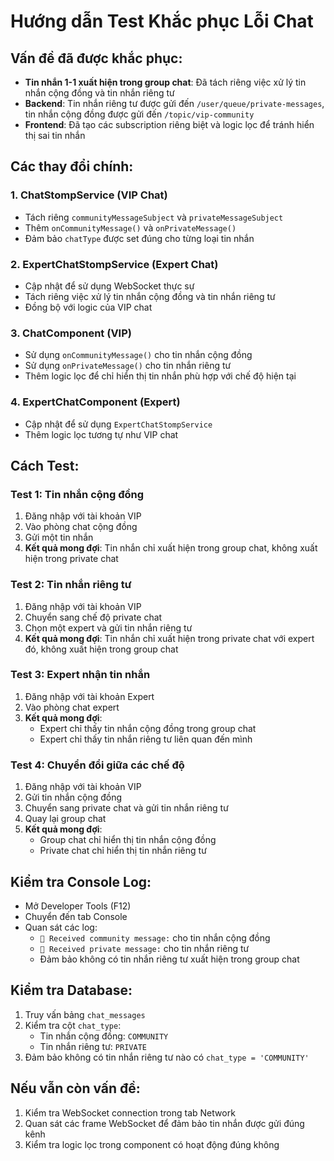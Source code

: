 # Hướng dẫn Test Khắc phục Lỗi Chat

## Vấn đề đã được khắc phục:
- **Tin nhắn 1-1 xuất hiện trong group chat**: Đã tách riêng việc xử lý tin nhắn cộng đồng và tin nhắn riêng tư
- **Backend**: Tin nhắn riêng tư được gửi đến `/user/queue/private-messages`, tin nhắn cộng đồng được gửi đến `/topic/vip-community`
- **Frontend**: Đã tạo các subscription riêng biệt và logic lọc để tránh hiển thị sai tin nhắn

## Các thay đổi chính:

### 1. ChatStompService (VIP Chat)
- Tách riêng `communityMessageSubject` và `privateMessageSubject`
- Thêm `onCommunityMessage()` và `onPrivateMessage()`
- Đảm bảo `chatType` được set đúng cho từng loại tin nhắn

### 2. ExpertChatStompService (Expert Chat)
- Cập nhật để sử dụng WebSocket thực sự
- Tách riêng việc xử lý tin nhắn cộng đồng và tin nhắn riêng tư
- Đồng bộ với logic của VIP chat

### 3. ChatComponent (VIP)
- Sử dụng `onCommunityMessage()` cho tin nhắn cộng đồng
- Sử dụng `onPrivateMessage()` cho tin nhắn riêng tư
- Thêm logic lọc để chỉ hiển thị tin nhắn phù hợp với chế độ hiện tại

### 4. ExpertChatComponent (Expert)
- Cập nhật để sử dụng `ExpertChatStompService`
- Thêm logic lọc tương tự như VIP chat

## Cách Test:

### Test 1: Tin nhắn cộng đồng
1. Đăng nhập với tài khoản VIP
2. Vào phòng chat cộng đồng
3. Gửi một tin nhắn
4. **Kết quả mong đợi**: Tin nhắn chỉ xuất hiện trong group chat, không xuất hiện trong private chat

### Test 2: Tin nhắn riêng tư
1. Đăng nhập với tài khoản VIP
2. Chuyển sang chế độ private chat
3. Chọn một expert và gửi tin nhắn riêng tư
4. **Kết quả mong đợi**: Tin nhắn chỉ xuất hiện trong private chat với expert đó, không xuất hiện trong group chat

### Test 3: Expert nhận tin nhắn
1. Đăng nhập với tài khoản Expert
2. Vào phòng chat expert
3. **Kết quả mong đợi**: 
   - Expert chỉ thấy tin nhắn cộng đồng trong group chat
   - Expert chỉ thấy tin nhắn riêng tư liên quan đến mình

### Test 4: Chuyển đổi giữa các chế độ
1. Đăng nhập với tài khoản VIP
2. Gửi tin nhắn cộng đồng
3. Chuyển sang private chat và gửi tin nhắn riêng tư
4. Quay lại group chat
5. **Kết quả mong đợi**: 
   - Group chat chỉ hiển thị tin nhắn cộng đồng
   - Private chat chỉ hiển thị tin nhắn riêng tư

## Kiểm tra Console Log:
- Mở Developer Tools (F12)
- Chuyển đến tab Console
- Quan sát các log:
  - `📨 Received community message:` cho tin nhắn cộng đồng
  - `📨 Received private message:` cho tin nhắn riêng tư
  - Đảm bảo không có tin nhắn riêng tư xuất hiện trong group chat

## Kiểm tra Database:
1. Truy vấn bảng `chat_messages`
2. Kiểm tra cột `chat_type`:
   - Tin nhắn cộng đồng: `COMMUNITY`
   - Tin nhắn riêng tư: `PRIVATE`
3. Đảm bảo không có tin nhắn riêng tư nào có `chat_type = 'COMMUNITY'`

## Nếu vẫn còn vấn đề:
1. Kiểm tra WebSocket connection trong tab Network
2. Quan sát các frame WebSocket để đảm bảo tin nhắn được gửi đúng kênh
3. Kiểm tra logic lọc trong component có hoạt động đúng không
